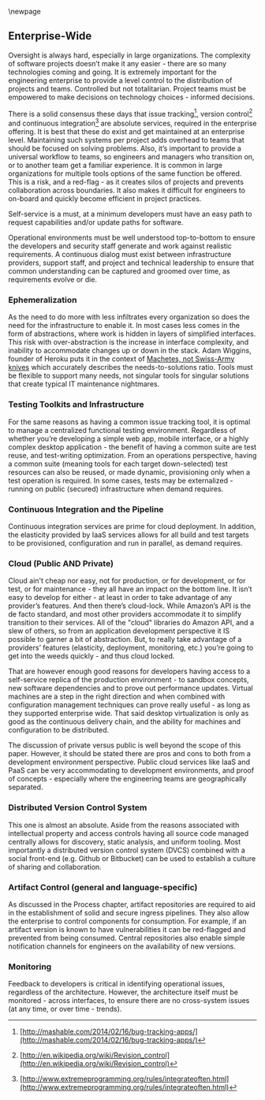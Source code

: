 \newpage

## Enterprise-Wide

Oversight is always hard, especially in large organizations.  The complexity of software projects doesn’t make it any easier - there are so many technologies coming and going.  It is extremely important for the engineering enterprise to provide a level control to the distribution of projects and teams.  Controlled but not totalitarian.  Project teams must be empowered to make decisions on technology choices - informed decisions.

There is a solid consensus these days that issue tracking[^techent1], version control[^techent2] and continuous integration[^techent3] are absolute services, required in the enterprise offering.  It is best that these do exist and get maintained at an enterprise level.  Maintaining such systems per project adds overhead to teams that should be focused on solving problems.  Also, it’s important to provide a universal workflow to teams, so engineers and managers who transition on, or to another team get a familiar experience.  It is common in large organizations for multiple tools options of the same function be offered.  This is a risk, and a red-flag - as it creates silos of projects and prevents collaboration across boundaries.  It also makes it difficult for engineers to on-board and quickly become efficient in project practices.

Self-service is a must, at a minimum developers must have an easy path to request capabilities and/or update paths for software.

Operational environments must be well understood top-to-bottom to ensure the developers and security staff generate and work against realistic requirements.  A continuous dialog must exist between infrastructure providers, support staff, and project and technical leadership to ensure that common understanding can be captured and groomed over time, as requirements evolve or die.

### Ephemeralization

As the need to do more with less infiltrates every organization so does the need for the infrastructure to enable it.  In most cases less comes in the form of abstractions, where work is hidden in layers of simplified interfaces.  This risk with over-abstraction is the increase in interface complexity, and inability to accommodate changes up or down in the stack.  Adam Wiggins, founder of Heroku puts it in the context of [Machetes, not Swiss-Army knives](http://adam.herokuapp.com/past/2011/4/7/ephemeralization/) which accurately describes the needs-to-solutions ratio.  Tools must be flexible to support many needs, not singular tools for singular solutions that create typical IT maintenance nightmares.

### Testing Toolkits and Infrastructure

For the same reasons as having a common issue tracking tool, it is optimal to manage a centralized functional testing environment.  Regardless of whether you’re developing a simple web app, mobile interface, or a highly complex desktop application - the benefit of having a common suite are test reuse, and test-writing optimization.  From an operations perspective, having a common suite (meaning tools for each target down-selected) test resources can also be reused, or made dynamic, provisioning only when a test operation is required.  In some cases, tests may be externalized - running on public (secured) infrastructure when demand requires.

### Continuous Integration and the Pipeline

Continuous integration services are prime for cloud deployment.  In addition, the elasticity provided by IaaS services allows for all build and test targets to be provisioned, configuration and run in parallel, as demand requires.

### Cloud (Public AND Private)

Cloud ain't cheap nor easy, not for production, or for development, or for test, or for maintenance - they all have an impact on the bottom line. It isn’t easy to develop for either - at least in order to take advantage of any provider’s features.  And then there’s cloud-lock.  While Amazon’s API is the de facto standard, and most other providers accommodate it to simplify transition to their services.  All of the "cloud" libraries do Amazon API, and a slew of others, so from an application development perspective it IS possible to garner a bit of abstraction.  But, to really take advantage of a providers’ features (elasticity, deployment, monitoring, etc.) you’re going to get into the weeds quickly - and thus cloud locked.

That are however enough good reasons for developers having access to a self-service replica of the production environment - to sandbox concepts, new software dependencies and to prove out performance updates.  Virtual machines are a step in the right direction and when combined with configuration management techniques can prove really useful - as long as they supported enterprise wide.  That said desktop virtualization is only as good as the continuous delivery chain, and the ability for machines and configuration to be distributed.

The discussion of private versus public is well beyond the scope of this paper.  However, it should be stated there are pros and cons to both from a development environment perspective.  Public cloud services like IaaS and PaaS can be very accommodating to development environments, and proof of concepts - especially where the engineering teams are geographically separated.

### Distributed Version Control System

This one is almost an absolute.  Aside from the reasons associated with intellectual property and access controls having all source code managed centrally allows for discovery, static analysis, and uniform tooling.  Most importantly a distributed version control system (DVCS) combined with a social front-end (e.g. Github or Bitbucket) can be used to establish a culture of sharing and collaboration.

### Artifact Control (general and language-specific)

As discussed in the Process chapter, artifact repositories are required to aid in the establishment of solid and secure ingress pipelines.  They also allow the enterprise to control components for consumption.  For example, if an artifact version is known to have vulnerabilities it can be red-flagged and prevented from being consumed.  Central repositories also enable simple notification channels for engineers on the availability of new versions.

### Monitoring

Feedback to developers is critical in identifying operational issues, regardless of the architecture.  However, the architecture itself must be monitored - across interfaces, to ensure there are no cross-system issues (at any time, or over time - trends).

[^techent1]:[http://mashable.com/2014/02/16/bug-tracking-apps/](http://mashable.com/2014/02/16/bug-tracking-apps/)
[^techent2]:[http://en.wikipedia.org/wiki/Revision_control](http://en.wikipedia.org/wiki/Revision_control)
[^techent3]:[http://www.extremeprogramming.org/rules/integrateoften.html](http://www.extremeprogramming.org/rules/integrateoften.html)
